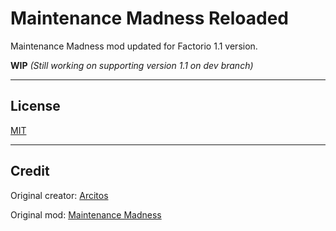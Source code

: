 # Maintenance Madness Reloaded

Maintenance Madness mod updated for Factorio 1.1 version.

**WIP** *(Still working on supporting version 1.1 on dev branch)*

---

## License

[MIT](LICENSE)

---

## Credit

Original creator: [Arcitos](https://mods.factorio.com/user/Arcitos)

Original mod: [Maintenance Madness](https://mods.factorio.com/mod/MaintenanceMadness)
